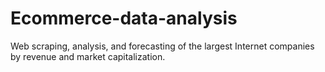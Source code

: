 # Ecommerce-data-analysis
Web scraping, analysis, and forecasting of the largest Internet companies by revenue and market capitalization.

